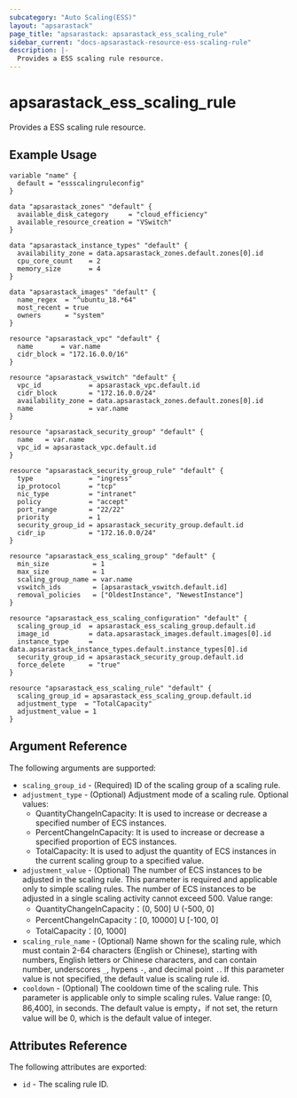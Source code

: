 ```yaml
---
subcategory: "Auto Scaling(ESS)"
layout: "apsarastack"
page_title: "apsarastack: apsarastack_ess_scaling_rule"
sidebar_current: "docs-apsarastack-resource-ess-scaling-rule"
description: |-
  Provides a ESS scaling rule resource.
---
```


# apsarastack\_ess\_scaling\_rule

Provides a ESS scaling rule resource.

## Example Usage

```
variable "name" {
  default = "essscalingruleconfig"
}

data "apsarastack_zones" "default" {
  available_disk_category     = "cloud_efficiency"
  available_resource_creation = "VSwitch"
}

data "apsarastack_instance_types" "default" {
  availability_zone = data.apsarastack_zones.default.zones[0].id
  cpu_core_count    = 2
  memory_size       = 4
}

data "apsarastack_images" "default" {
  name_regex  = "^ubuntu_18.*64"
  most_recent = true
  owners      = "system"
}

resource "apsarastack_vpc" "default" {
  name       = var.name
  cidr_block = "172.16.0.0/16"
}

resource "apsarastack_vswitch" "default" {
  vpc_id            = apsarastack_vpc.default.id
  cidr_block        = "172.16.0.0/24"
  availability_zone = data.apsarastack_zones.default.zones[0].id
  name              = var.name
}

resource "apsarastack_security_group" "default" {
  name   = var.name
  vpc_id = apsarastack_vpc.default.id
}

resource "apsarastack_security_group_rule" "default" {
  type              = "ingress"
  ip_protocol       = "tcp"
  nic_type          = "intranet"
  policy            = "accept"
  port_range        = "22/22"
  priority          = 1
  security_group_id = apsarastack_security_group.default.id
  cidr_ip           = "172.16.0.0/24"
}

resource "apsarastack_ess_scaling_group" "default" {
  min_size           = 1
  max_size           = 1
  scaling_group_name = var.name
  vswitch_ids        = [apsarastack_vswitch.default.id]
  removal_policies   = ["OldestInstance", "NewestInstance"]
}

resource "apsarastack_ess_scaling_configuration" "default" {
  scaling_group_id  = apsarastack_ess_scaling_group.default.id
  image_id          = data.apsarastack_images.default.images[0].id
  instance_type     = data.apsarastack_instance_types.default.instance_types[0].id
  security_group_id = apsarastack_security_group.default.id
  force_delete      = "true"
}

resource "apsarastack_ess_scaling_rule" "default" {
  scaling_group_id = apsarastack_ess_scaling_group.default.id
  adjustment_type  = "TotalCapacity"
  adjustment_value = 1
}
```


## Argument Reference

The following arguments are supported:

* `scaling_group_id` - (Required) ID of the scaling group of a scaling rule.
* `adjustment_type` - (Optional) Adjustment mode of a scaling rule. Optional values:
    - QuantityChangeInCapacity: It is used to increase or decrease a specified number of ECS instances.
    - PercentChangeInCapacity: It is used to increase or decrease a specified proportion of ECS instances.
    - TotalCapacity: It is used to adjust the quantity of ECS instances in the current scaling group to a specified value.
* `adjustment_value` - (Optional) The number of ECS instances to be adjusted in the scaling rule. This parameter is required and applicable only to simple scaling rules. The number of ECS instances to be adjusted in a single scaling activity cannot exceed 500. Value range:
    - QuantityChangeInCapacity：(0, 500] U (-500, 0]
    - PercentChangeInCapacity：[0, 10000] U [-100, 0]
    - TotalCapacity：[0, 1000]
* `scaling_rule_name` - (Optional) Name shown for the scaling rule, which must contain 2-64 characters (English or Chinese), starting with numbers, English letters or Chinese characters, and can contain number, underscores `_`, hypens `-`, and decimal point `.`. If this parameter value is not specified, the default value is scaling rule id. 
* `cooldown` - (Optional) The cooldown time of the scaling rule. This parameter is applicable only to simple scaling rules. Value range: [0, 86,400], in seconds. The default value is empty，if not set, the return value will be 0, which is the default value of integer.

## Attributes Reference

The following attributes are exported:

* `id` - The scaling rule ID.
